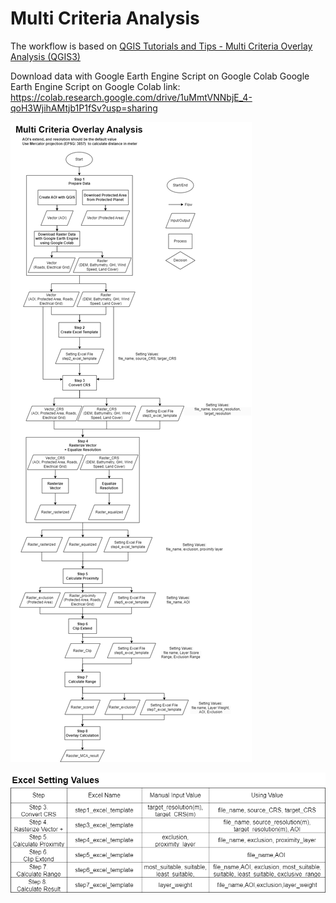 # Multi Criteria Analysis
The workflow is based on [QGIS Tutorials and Tips - Multi Criteria Overlay Analysis (QGIS3)](https://www.qgistutorials.com/en/docs/3/multi_criteria_overlay.html)

Download data with Google Earth Engine Script on Google Colab
Google Earth Engine Script on Google Colab link: 
https://colab.research.google.com/drive/1uMmtVNNbjE_4-qoH3WjihAMtjb1P1fSv?usp=sharing

![flowchart](flowchart.png)

![setting_values](setting_values.png)
